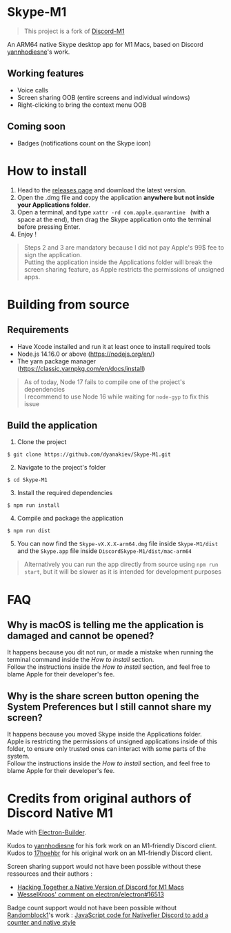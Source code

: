 # Skype-M1

> This project is a fork of [Discord-M1](https://github.com/yannhodiesne/Discord-M1)

An ARM64 native Skype desktop app for M1 Macs, based on Discord [yannhodiesne](https://github.com/yannhodiesne)'s work.

## Working features

 - Voice calls
 - Screen sharing OOB (entire screens and individual windows)
 - Right-clicking to bring the context menu OOB

## Coming soon
 - Badges (notifications count on the Skype icon)

# How to install

 1. Head to the [releases page](https://github.com/dyanakiev/Skype-M1/releases) and download the latest version.
 2. Open the .dmg file and copy the application **anywhere but not inside your Applications folder**.
 3. Open a terminal, and type `xattr -rd com.apple.quarantine ` (with a space at the end), then drag the Skype application onto the terminal before pressing Enter.
 4. Enjoy !

> Steps 2 and 3 are mandatory because I did not pay Apple's 99$ fee to sign the application.  
> Putting the application inside the Applications folder will break the screen sharing feature, as Apple restricts the permissions of unsigned apps.

# Building from source

## Requirements

 - Have Xcode installed and run it at least once to install required tools
 - Node.js 14.16.0 or above (https://nodejs.org/en/)
 - The yarn package manager (https://classic.yarnpkg.com/en/docs/install)

> As of today, Node 17 fails to compile one of the project's dependencies  
> I recommend to use Node 16 while waiting for `node-gyp` to fix this issue

## Build the application

1. Clone the project

```$ git clone https://github.com/dyanakiev/Skype-M1.git```

2. Navigate to the project's folder

```$ cd Skype-M1```

3. Install the required dependencies

```$ npm run install```

4. Compile and package the application

```$ npm run dist```

5. You can now find the `Skype-vX.X.X-arm64.dmg` file inside `Skype-M1/dist` and the `Skype.app` file inside `DiscordSkype-M1/dist/mac-arm64`

> Alternatively you can run the app directly from source using `npm run start`, but it will be slower as it is intended for development purposes

# FAQ

## Why is macOS is telling me the application is damaged and cannot be opened?

It happens because you dit not run, or made a mistake when running the terminal command inside the *How to install* section.  
Follow the instructions inside the *How to install* section, and feel free to blame Apple for their developer's fee.

## Why is the share screen button opening the System Preferences but I still cannot share my screen?

It happens because you moved Skype inside the Applications folder.  
Apple is restricting the permissions of unsigned applications inside of this folder, to ensure only trusted ones can interact with some parts of the system.  
Follow the instructions inside the *How to install* section, and feel free to blame Apple for their developer's fee.


# Credits from original authors of Discord Native M1

Made with [Electron-Builder](https://www.electron.build/).

Kudos to [yannhodiesne](https://github.com/yannhodiesne) for his fork work on an M1-friendly Discord client.
Kudos to [17hoehbr](https://github.com/17hoehbr) for his original work on an M1-friendly Discord client.

Screen sharing support would not have been possible without these ressources and their authors :
 - [Hacking Together a Native Version of Discord for M1 Macs](https://rthr.me/2021/03/discord-native-apple-silicon/)
 - [WesselKroos' comment on electron/electron#16513](https://github.com/electron/electron/issues/16513#issuecomment-602070250)

Badge count support would not have been possible without [Randomblock1](https://gist.github.com/Randomblock1)'s work : [JavaScript code for Nativefier Discord to add a counter and native style](https://gist.github.com/Randomblock1/b8cd3948ce0b4688b874f2643a2a6941)
